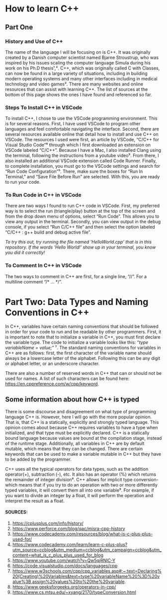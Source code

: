 # How to learn C++ 
## Part One
### History and Use of C++

The name of the language I will be focusing on is C++. It was originally created by a Danish computer scientist named Bjarne Stroustrup, who was inspired by his issues scaling the computer language Simula during his work on his Ph.D thesis¹,².  C++, which was originally called C with Classes, can now be found in a large variety of situations, including in building modern operating systems and many other interfaces including in medical technology and video games³. There are many websites and online resources that can assist with learning C++. The list of sources at the bottom of this page shows the ones I have found and referenced so far. 

### Steps To Install C++ in VSCode

To install C++, I chose to use the VSCode programming environment. This is for several reasons. First, I have used VSCode to program other languages and feel comfortable navigating the interface. Second, there are several resources available online that detail how to install and use C++ on VSCode. The resources I used were first, an article by VSCode, “C/C++ for Visual Studio Code”⁶ through which I first downloaded an extension on VSCode labeled “C/C++”. Because I have a Mac, I also installed Clang using the terminal, following the instructions from a youtube video⁵. From there, I also installed an additional VSCode extension called Code Runner. Finally, to complete installation, you must go to the VSCode settings and search for “Run Code Configuration”⁵. There, make sure the boxes for “Run In Terminal,” and “Save File Before Run” are selected.  With this, you are ready to run your code. 

### To Run Code in C++ in VSCode

There are two ways I found to run C++ code in VSCode. First, my preferred way is to select the run (triangle/play) button at the top of the screen and from the drop down menu of options, select “Run Code”. This allows you to view any output in the terminal. Secondly, you can view output in the debug console, if you select “Run C/C++ file” and then select the option labeled “C/C++ : g++ build and debug active file”. 

*To try this out, try running the file named 'HelloWorld.cpp' that is in this repository. If the words 'Hello World!' show up in your terminal, you know you did it correctly!* 

### To Comment In C++ in VSCode

The two ways to comment in C++ are first, for a single line, “//”. For a multiline comment “/* … */”.

# Part Two: Data Types and Naming Conventions in C++

In C++, variables have certain naming conventions that should be followed in order for your code to run and be readable by other programmers. First, it is important to note that to initialize a variable in C++, you must first declare the variable type. 
The code to initialize a variable looks like this: “*type variableName = value;*” ⁷.
The standard naming conventions for variables in C++ are as follows: first, the first character of the variable name should always be a lowercase letter of the alphabet. Following this can be any digit or alphabet letter, or an underscore character. 

There are also a number of reserved words in C++ that can or should not be used for names. A list of such characters can be found here: https://en.cppreference.com/w/cpp/keyword. 

## Some information about how C++ is typed
There is some discourse and disagreement on what type of programming language C++ is. However, here I will go with the more popular opinion. That is, that C++ is a statically, explicitly and strongly typed language. This opinion comes about because C++ requires variables to have a type when initialized, and that type must be explicitly declared. C++ is a statically bound language because values are bound at the compilation stage, instead of the runtime stage. Additionally, all variables in C++ are by default mutable, which means that they can be changed. There are certain keywords that can be used to make a variable mutable in C++ but they have to be added by the programmer. 

C++ uses all the typical operators for data types, such as the addition operator(+), subtraction (-), etc. It also has an operator (%) which returns the remainder of integer division⁸. C++ allows for implicit type conversion- which means that if you try to do an operation with two or more differently typed variables, it will convert them all into one variable⁹. For example, if you want to divide an integer by a float, it will perform the operation and interpret the result as a float. 

#### SOURCES:
1. https://cplusplus.com/info/history/
2. https://www.perforce.com/blog/qac/misra-cpp-history
3. https://www.codecademy.com/resources/blog/what-is-c-plus-plus-used-for/
4. https://www.codecademy.com/learn/learn-c-plus-plus?utm_source=ccblog&utm_medium=ccblog&utm_campaign=ccblog&utm_content=what_is_c_plus_plus_used_for_blog
5. https://www.youtube.com/watch?v=Qw5qjRNlC-Y
6. https://code.visualstudio.com/docs/languages/cpp
7. https://www.w3schools.com/cpp/cpp_variables.asp#:~:text=Declaring%20(Creating)%20Variables&text=type%20variableName%20%3D%20value%3B,assign%20values%20to%20the%20variable.
8. https://www.geeksforgeeks.org/operators-in-cpp/
9. https://www.cs.mtsu.edu/~xyang/2170/typeConversion.html

